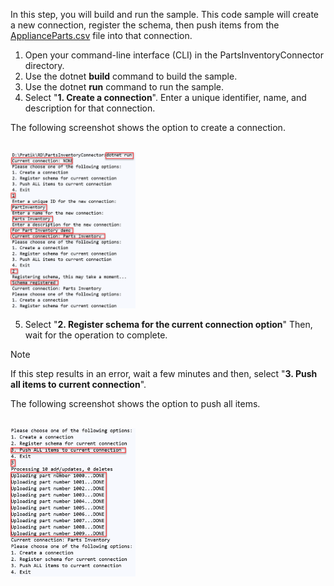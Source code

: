 <!-- markdownlint-disable MD002 MD025 MD041 -->

In this step, you will build and run the sample. This code sample will create a new connection, register the schema, then push items from the [ApplianceParts.csv](https://github.com/microsoftgraph/msgraph-search-connector-sample/blob/master/ApplianceParts.csv) file into that connection.

1. Open your command-line interface (CLI) in the PartsInventoryConnector directory.
2. Use the dotnet **build** command to build the sample.
3. Use the dotnet **run** command to run the sample.
4. Select "**1. Create a connection**". Enter a unique identifier, name, and description for that connection.

The following screenshot shows the option to create a connection.

<!---Using html to adjust the size of the image --->
<br><img src="images/connectors-images/build9.png" alt="Screenshot showing the option to create a connectionwing" style="width:200px;"/>

5. Select "**2. Register schema for the current connection option**" Then, wait for the operation to complete.

> [!NOTE]
> If this step results in an error, wait a few minutes and then, select "**3. Push all items to current connection**".

The following screenshot shows the option to push all items.

<!---Using html to adjust the size of the image --->
<br><img src="images/connectors-images/build10.png" alt="Screenshot showing the option to push all items in the menu" style="width:200px;"/>
